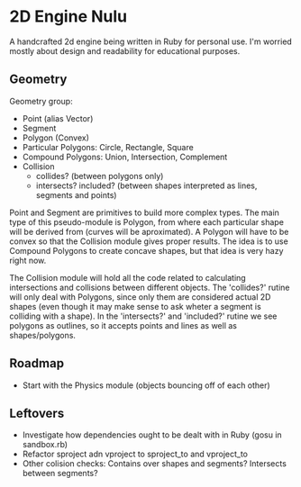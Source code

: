 # 2D Engine Nulu

A handcrafted 2d engine being written in Ruby for personal use. I'm worried mostly about design and readability for educational purposes.

## Geometry

Geometry group:

* Point (alias Vector)
* Segment
* Polygon (Convex)
* Particular Polygons: Circle, Rectangle, Square
* Compound Polygons: Union, Intersection, Complement
* Collision
  * collides? (between polygons only)
  * intersects? included? (between shapes interpreted as lines, segments and points)

Point and Segment are primitives to build more complex types. The main type of this pseudo-module is Polygon, from where each particular shape will be derived from (curves will be aproximated). A Polygon will have to be convex so that the Collision module gives proper results. The idea is to use Compound Polygons to create concave shapes, but that idea is very hazy right now.

The Collision module will hold all the code related to calculating intersections and collisions between different objects. The 'collides?' rutine will only deal with Polygons, since only them are considered actual 2D shapes (even though it may make sense to ask wheter a segment is colliding with a shape). In the 'intersects?' and 'included?' rutine we see polygons as outlines, so it accepts points and lines as well as shapes/polygons.

## Roadmap
* Start with the Physics module (objects bouncing off of each other)

## Leftovers
* Investigate how dependencies ought to be dealt with in Ruby (gosu in sandbox.rb) 
* Refactor sproject adn vproject to sproject_to and vproject_to
* Other colision checks: Contains over shapes and segments? Intersects between segments?
